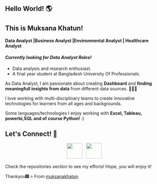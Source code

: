 

## Hello World! 🌎 
## This is Muksana Khatun!
#### Data Analyst |Business Analyst |Environmental Analyst | Healthcare Analyst
#### *Currently looking for Data Analyst Roles!*
- Data analysis and research enthusiast.
- A final year student at Bangladesh University Of Professionals. 

As Data Analyst, I am passionate about creating **Dashboard** and **finding meaningfull insights from data** from different data sources. 👨🏻‍💻

I love working with multi-disciplinary teams to create innovative technologies for learners from all ages and backgrounds. 


Some languages/technologies I enjoy working with **Excel, Tableau, powerbi,SQL and of course Python!** :)  








## Let's Connect! 🤝



<p align="center">
&nbsp; <a href="https://www.linkedin.com/in/muksana/" target="_blank" rel="noopener noreferrer"><img src="https://img.icons8.com/plasticine/100/000000/linkedin.png" width="50" /></a>
&nbsp; <a href="mailto:muksanakhatun@gmail.com" target="_blank" rel="noopener noreferrer"><img src="https://img.icons8.com/plasticine/100/000000/gmail.png"  width="50" /></a>
</p>
Check the repositories section to see my efforts! Hope, you will enjoy it!

Thankyou🎆
⭐️ From [muksanakhatun](https://github.com/muksanakhatun)
